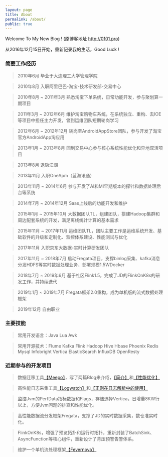 ```yaml
---
layout: page
title: About
permalink: /about/
public: true
---
```


   Welcome To My New Blog ! (原博客地址 http://0101.pro) 

   从2016年12月15日开始，重新记录我的生活，Good Luck ! 

### 简要工作经历 ###

> 2010年6月			毕业于大连理工大学管理学院 

> 2010年8月			入职阿里巴巴-淘宝-技术研发部-交易中心

> 2010年8月  ~ 2011年3月	熟悉淘宝下单系统，日常功能开发，参与聚划算一期项目

> 2011年3月  ~ 2012年6月	维护淘宝购物车系统，在系统独立、重构、去IOE等项目中担任主力开发，曾到运维团队短期轮岗学习

> 2012年6月  ~ 2012年12月	转岗至AndroidAppStore团队，参与开发了淘宝官方AndroidApp淘应用

> 2013年1月  ~ 2013年8月	回到交易中心参与核心系统性能优化和异地双活项目

> 2013年8月			退隐江湖

> 2013年11月			入职OneApm（蓝海讯通）

> 2013年11月 ~ 2014年6月	参与开发了AI和MI早期版本的探针和数据处理后台等系统

> 2014年7月  ~ 2014年12月	Saas上线后的功能开发和维护

> 2015年1月  ~ 2015年10月	大数据团队TL，组建团队，搭建Hadoop集群和周边配套系统的开发，满足离线统计计算的基本需求

> 2015年11月 ~ 2017年11月	运维团队TL，团队主要工作是运维系统开发、基础软件的升级和定制化、监控体系建设、性能测试与优化

> 2017年11月			入职京东大数据-实时计算研发团队

> 2017年11月 ~ 2018年7月	启动Fregata项目，支撑binlog采集、kafka消息分发HDFS等实时数据处理业务，部署规模1.5WDocker

> 2018年7月  ~ 2019年6月	基于社区Flink1.5，完成了JD的FlinkOnK8s的研发工作，并持续迭代

> 2019年1月  ~ 2019年7月	Fregata框架2.0重构，成为单机版的流式数据处理框架

> 2019年12月			自由职业

### 主要技能 ###

> 常用开发语言：Java Lua Awk

> 常用开源技术：Flume Kafka Flink Hadoop Hive Hbase Phoenix Redis Mysql Infobright Vertica ElasticSearch InfluxDB OpenResty

### 近期参与的开发项目 ###

> 数据迁移工具[【Meepo】](https://github.com/peiliping/meepo)，写了两篇Blog来介绍，[【简介】](http://peiliping.github.io/blog/archivers/2017-04-18-meepo)和[【性能优化】](http://peiliping.github.io/blog/archivers/2017-05-25-batch2mysql)

> 高性能日志采集工具[【Logwatch】](https://github.com/peiliping/logwatch)和[【正则在日志解析中的使用】](http://peiliping.github.io/blog/archivers/2017-06-15-regex)

> 监控Jvm的PerfData指标数据和Flags，存储选择Vertica，日增量8KW行以上，方便Jvm问题的排查和性能优化。

> 高性能数据流分发框架Fregata，支撑了JD的实时数据采集，数仓准实时化。

> FlinkOnK8s，增强了预览拓扑和运行时拓扑，重新封装了BatchSink、AsyncFunction等核心组件，重新设计了背压预警告警体系。

> 维护一个单机流处理框架[【Fevernova】](https://github.com/peiliping/fevernova)